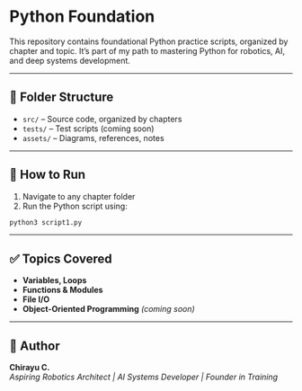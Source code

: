 # Python Foundation

This repository contains foundational Python practice scripts, organized by chapter and topic. 
It’s part of my path to mastering Python for robotics, AI, and deep systems development.

---

## 📁 Folder Structure

- `src/` – Source code, organized by chapters 
- `tests/` – Test scripts (coming soon) 
- `assets/` – Diagrams, references, notes 

---

## 🚀 How to Run

1. Navigate to any chapter folder 
2. Run the Python script using:

```bash
python3 script1.py
```

---

## ✅ Topics Covered
- **Variables, Loops**
- **Functions & Modules**
- **File I/O**
- **Object-Oriented Programming** *(coming soon)*

---

## 🧠 Author

**Chirayu C.**  
_Aspiring Robotics Architect | AI Systems Developer | Founder in Training_
